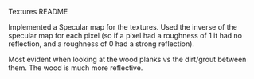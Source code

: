 Textures README

Implemented a Specular map for the textures. Used the inverse of the specular map for each pixel (so if a pixel had a roughness of 1 it had no reflection, and a roughness of 0 had a strong reflection). 

Most evident when looking at the wood planks vs the dirt/grout between them. The wood is much more reflective.
